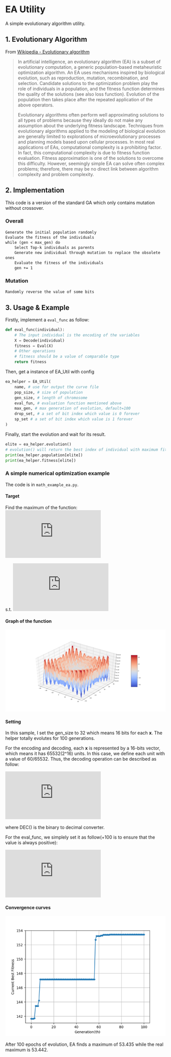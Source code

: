 # EA Utility

A simple evolutionary algorithm utility.

## 1. Evolutionary Algorithm

From [Wikipedia - Evolutionary algorithm](https://en.wikipedia.org/wiki/Evolutionary_algorithm)

> In artificial intelligence, an evolutionary algorithm (EA) is a subset of evolutionary computation, a generic population-based metaheuristic optimization algorithm. An EA uses mechanisms inspired by biological evolution, such as reproduction, mutation, recombination, and selection. Candidate solutions to the optimization problem play the role of individuals in a population, and the fitness function determines the quality of the solutions (see also loss function). Evolution of the population then takes place after the repeated application of the above operators.
> 
> Evolutionary algorithms often perform well approximating solutions to all types of problems because they ideally do not make any assumption about the underlying fitness landscape. Techniques from evolutionary algorithms applied to the modeling of biological evolution are generally limited to explorations of microevolutionary processes and planning models based upon cellular processes. In most real applications of EAs, computational complexity is a prohibiting factor. In fact, this computational complexity is due to fitness function evaluation. Fitness approximation is one of the solutions to overcome this difficulty. However, seemingly simple EA can solve often complex problems; therefore, there may be no direct link between algorithm complexity and problem complexity.

## 2. Implementation

This code is a version of the standard GA which only contains mutation without crossover.

### Overall

``` 
Generate the initial population randomly
Evaluate the fitness of the individuals
while (gen < max_gen) do
    Select Top-k individuals as parents
    Generate new individual through mutation to replace the obsolete ones
    Evaluate the fitness of the individuals
    gen += 1
```

### Mutation

```
Randomly reverse the value of some bits
```

## 3. Usage & Example

Firstly, implement a <code>eval_func</code> as follow:

```python
def eval_func(individual):
    # The input individual is the encoding of the variables
    X = Decode(individual)
    fitness = Eval(X)
    # Other operations
    # fitness should be a value of comparable type
    return fitness
```

Then, get a instance of EA_Util with config

```python
ea_helper = EA_Util(
    name, # use for output the curve file
    pop_size, # size of population
    gen_size, # length of chromosome
    eval_fun, # evaluation function mentioned above
    max_gen, # max generation of evolution, default=100
    drop_set, # a set of bit index which value is 0 forever
    sp_set # a set of bit index which value is 1 forever
)
```

Finally, start the evolution and wait for its result.

```python
elite = ea_helper.evolution()
# evolution() will return the best index of individual with maximum fitness after evolution operation
print(ea_helper.population[elite])
print(ea_helper.fitness[elite])
```

### A simple numerical optimization example

The code is in <code>math_example_ea.py</code>.

#### Target

Find the maximum of the function: ![](https://latex.codecogs.com/png.latex?x_%7B1%7D%5Csin%20x_%7B1%7D&plus;x_%7B2%7D%5Csin%20x_%7B2%7D)

s.t. ![](https://latex.codecogs.com/png.latex?-30%5Cleq%20x_%7B1%7D%2Cx_%7B2%7D%5Cleq%2030)

#### Graph of the function

![](./3d_plot_sigma_xsinx.png)

#### Setting

In this sample, I set the gen_size to 32 which means 16 bits for each **x**. The helper totally evolutes for 100 generations.

For the encoding and decoding, each **x** is represented by a 16-bits vector, which means it has 65532(2^16) units. In this case, we define each unit with a value of 60/65532. Thus, the decoding operation can be described as follow:

![](https://latex.codecogs.com/png.latex?%5Cleft%5C%7B%5Cbegin%7Bmatrix%7D%20x_%7B1%7D%3D-30&plus;%5Cfrac%7B60%7D%7B65532%7DDEC%28chromosome%5B%3A16%5D%29%5C%5C%20x_%7B2%7D%3D-30&plus;%5Cfrac%7B60%7D%7B65532%7DDEC%28chromosome%5B16%3A%5D%29%20%5Cend%7Bmatrix%7D%5Cright.)

where DEC() is the binary to decimal converter.

For the eval_func, we simplely set it as follow(+100 is to ensure that the value is always positive):

![](https://latex.codecogs.com/png.latex?100&plus;x_%7B1%7D%5Csin%20x_%7B1%7D&plus;x_%7B2%7D%5Csin%20x_%7B2%7D)

#### Convergence curves

![](./EA_Exp-1558073996.png)

After 100 epochs of evolution, EA finds a maximum of 53.435 while the real maximum is 53.442.